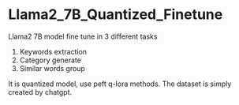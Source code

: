 # Llama2_7B_Quantized_Finetune
Llama2 7B model fine tune in 3 different tasks

1. Keywords extraction
2. Category generate
3. Similar words group

It is quantized model, use peft q-lora methods. The dataset is simply created by chatgpt.
